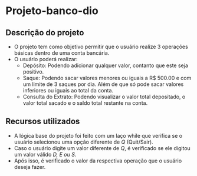 # Projeto-banco-dio

## Descrição do projeto

- O projeto tem como objetivo permitir que o usuário realize 3 operações básicas dentro de uma conta bancária.
- O usuário poderá realizar:
  - Depósito: Podendo adicionar qualquer valor, contanto que este seja positivo.
  - Saque: Podendo sacar valores menores ou iguais a R$ 500.00 e com um limite de 3 saques por dia. Além de que só pode sacar valores inferiores ou iguais ao total da conta.
  - Consulta do Extrato: Podendo visualizar o valor total depositado, o valor total sacado e o saldo total restante na conta.
 
## Recursos utilizados

- A lógica base do projeto foi feito com um laço while que verifica se o usuário selecionou uma opção diferente de *Q* (Quit/Sair).
- Caso o usuário digite um valor diferente de *Q*, é verificado se ele digitou um valor válido *D, E ou S*.
- Após isso, é verificado o valor da respectiva operação que o usuário deseja fazer.
  
